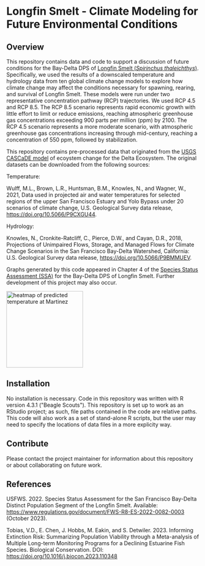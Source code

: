 # Longfin Smelt - Climate Modeling for Future Environmental Conditions

## Overview
This repository contains data and code to support a discussion of future conditions for the Bay-Delta DPS of [Longfin Smelt (*Spirinchus thaleichthys*)](https://www.fws.gov/species/longfin-smelt-spirinchus-thaleichthys). Specifically, we used the results of a downscaled temperature and hydrology data from ten global climate change models to explore how climate change may affect the conditions necessary for spawning, rearing, and survival of Longfin Smelt. These models were run under two representative concentration pathway (RCP) trajectories. We used RCP 4.5 and RCP 8.5. The RCP 8.5 scenario represents rapid economic growth with little effort to limit or reduce emissions, reaching atmospheric greenhouse gas concentrations exceeding 900 parts per million (ppm) by 2100. The RCP 4.5 scenario represents a more moderate scenario, with atmospheric greenhouse gas concentrations increasing through mid-century, reaching a concentration of 550 ppm, followed by stabilization.

This repository contains pre-processed data that originated from the [USGS CASCaDE model](https://www.usgs.gov/mission-areas/water-resources/science/cascade-computational-assessments-scenarios-change-delta#overview) of ecoystem change for the Delta Ecosystem. The original datasets can be downloaded from the following sources:

Temperature:

Wulff, M.L., Brown, L.R., Huntsman, B.M., Knowles, N., and Wagner, W., 2021, Data used in projected air and water temperatures for selected regions of the upper San Francisco Estuary and Yolo Bypass under 20 scenarios of climate change, U.S. Geological Survey data release, <https://doi.org/10.5066/P9CXGU44>. 

Hydrology:

Knowles, N., Cronkite-Ratcliff, C., Pierce, D.W., and Cayan, D.R., 2018, Projections of Unimpaired Flows, Storage, and Managed Flows for Climate Change Scenarios in the San Francisco Bay-Delta Watershed, California: U.S. Geological Survey data release, <https://doi.org/10.5066/P9BMMUEV>. 

Graphs generated by this code appeared in Chapter 4 of the [Species Status Assessment (SSA)](https://www.fws.gov/node/4531791) for the Bay-Delta DPS of Longfin Smelt. Further development of this project may also occur.

<img src="file:Figures/RCP85_MRZ_Heatmap.png" alt="heatmap of predicted temperature at Martinez" width="200"/>

## Installation
No installation is necessary. Code in this repository was written with R version 4.3.1 ("Beagle Scouts"). This repository is set up to work as an RStudio project; as such, file paths contained in the code are relative paths. This code will also work as a set of stand-alone R scripts, but the user may need to specify the locations of data files in a more explicity way.

## Contribute
Please contact the project maintainer for information about this repository or about collaborating on future work.

## References
USFWS. 2022. Species Status Assessment for the San Francisco Bay-Delta Distinct Population Segment of the Longfin Smelt. Available: https://www.regulations.gov/document/FWS-R8-ES-2022-0082-0003 (October 2023).

Tobias, V.D., E. Chen, J. Hobbs, M. Eakin, and S. Detwiler. 2023. Informing Extinction Risk: Summarizing Population Viability through a Meta-analysis of Multiple Long-term Monitoring Programs for a Declining Estuarine Fish Species. Biological Conservation. DOI: https://doi.org/10.1016/j.biocon.2023.110348
